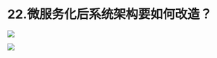 # 22.微服务化后系统架构要如何改造？

![](http://cdn.jayh.club/blog/20210702/Xdu5k3qYWS7T.png?imageslim)

![](http://cdn.jayh.club/blog/20210702/wcA29eWHzEdG.png?imageslim)

